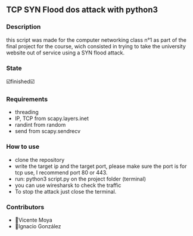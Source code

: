## TCP SYN Flood dos attack with python3
### Description
this script was made for the computer networking class n°1 as part of the final project for the course, wich consisted in trying to take the university website out of service using a SYN flood attack.
### State
:ballot_box_with_check:finished:ballot_box_with_check:
### Requirements
- threading
- IP, TCP from scapy.layers.inet
- randint from random
- send from scapy.sendrecv
### How to use
- clone the repository
- write the target ip and the target port, please make sure the port is for tcp use, I recommend port 80 or 443.
- run: python3 script.py <Number of process> on the project folder (terminal)
- you can use wiresharsk to check the traffic
- To stop the attack just close the terminal.
### Contributors
- :beginner:Vicente Moya
- :floppy_disk:Ignacio González
